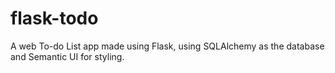 # flask-todo
A web To-do List app made using Flask, using SQLAlchemy as the database and Semantic UI for styling.
